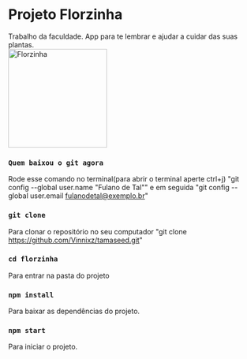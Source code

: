 # Projeto Florzinha

Trabalho da faculdade. App para te lembrar e ajudar a cuidar das suas plantas.<br>
<img src="https://media.giphy.com/media/v1.Y2lkPTc5MGI3NjExdzV0am1xdnMyOG15ZGhkczQ3ZmhncXRhZm92dW1hYmIyeGJtbTB6MSZlcD12MV9pbnRlcm5hbF9naWZfYnlfaWQmY3Q9Zw/XSTtrAN0rJfy/giphy.gif" alt="Florzinha" width="200" height="200">

### `Quem baixou o git agora`

Rode esse comando no terminal(para abrir o terminal aperte ctrl+j) "git config --global user.name "Fulano de Tal"" e em seguida 
"git config --global user.email fulanodetal@exemplo.br"

### `git clone`

Para clonar o repositório no seu computador "git clone https://github.com/Vinnixz/tamaseed.git"

### `cd florzinha`

Para entrar na pasta do projeto

### `npm install`

Para baixar as dependências do projeto. 

### `npm start`

Para iniciar o projeto.
